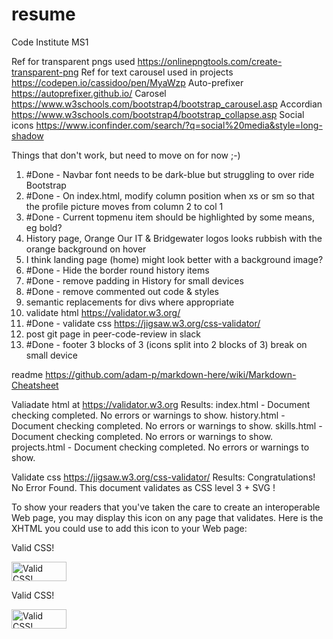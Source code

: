# resume
Code Institute MS1

Ref for transparent pngs used https://onlinepngtools.com/create-transparent-png
Ref for text carousel used in projects https://codepen.io/cassidoo/pen/MyaWzp
Auto-prefixer https://autoprefixer.github.io/
Carosel https://www.w3schools.com/bootstrap4/bootstrap_carousel.asp
Accordian https://www.w3schools.com/bootstrap4/bootstrap_collapse.asp
Social icons https://www.iconfinder.com/search/?q=social%20media&style=long-shadow


Things that don't work, but need to move on for now ;-)

1) #Done - Navbar font needs to be dark-blue but struggling to over ride Bootstrap
2) #Done - On index.html, modify column position when xs or sm so that the profile picture moves from column 2 to col 1
3) #Done - Current topmenu item should be highlighted by some means, eg bold?
4) History page, Orange Our IT & Bridgewater logos looks rubbish with the orange background on hover
5) I think landing page (home) might look better with a background image?
6) #Done - Hide the border round history items
7) #Done - remove padding in History for small devices
8) #Done - remove commented out code & styles
9) semantic replacements for divs where appropriate
10) validate html https://validator.w3.org/
11) #Done - validate css https://jigsaw.w3.org/css-validator/
12) post git page in peer-code-review in slack
13) #Done - footer 3 blocks of 3 (icons split into 2 blocks of 3) break on small device

readme https://github.com/adam-p/markdown-here/wiki/Markdown-Cheatsheet

Valiadate html at https://validator.w3.org
Results:
index.html - Document checking completed. No errors or warnings to show.
history.html - Document checking completed. No errors or warnings to show.
skills.html - Document checking completed. No errors or warnings to show.
projects.html - Document checking completed. No errors or warnings to show.

Validate css https://jigsaw.w3.org/css-validator/
Results:
Congratulations! No Error Found.
This document validates as CSS level 3 + SVG !

To show your readers that you've taken the care to create an interoperable Web page, you may display this icon on any page that validates. Here is the XHTML you could use to add this icon to your Web page:

Valid CSS!
<p>
    <a href="http://jigsaw.w3.org/css-validator/check/referer">
        <img style="border:0;width:88px;height:31px"
            src="http://jigsaw.w3.org/css-validator/images/vcss"
            alt="Valid CSS!" />
    </a>
</p>
            
Valid CSS!
<p>
<a href="http://jigsaw.w3.org/css-validator/check/referer">
    <img style="border:0;width:88px;height:31px"
        src="http://jigsaw.w3.org/css-validator/images/vcss-blue"
        alt="Valid CSS!" />
    </a>
</p>
        